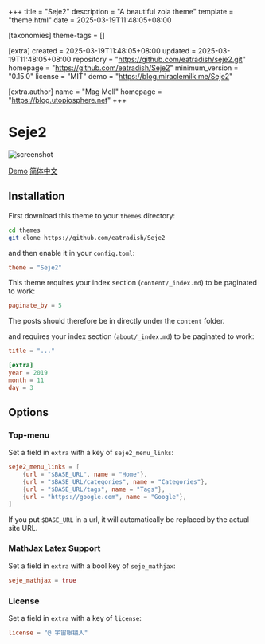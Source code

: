 
+++
title = "Seje2"
description = "A beautiful zola theme"
template = "theme.html"
date = 2025-03-19T11:48:05+08:00

[taxonomies]
theme-tags = []

[extra]
created = 2025-03-19T11:48:05+08:00
updated = 2025-03-19T11:48:05+08:00
repository = "https://github.com/eatradish/seje2.git"
homepage = "https://github.com/eatradish/Seje2"
minimum_version = "0.15.0"
license = "MIT"
demo = "https://blog.miraclemilk.me/Seje2"

[extra.author]
name = "Mag Mell"
homepage = "https://blog.utopiosphere.net"
+++        

# Seje2

![screenshot](screenshot.png)

[Demo](https://eatradish.github.io/Seje2)
[简体中文](https://github.com/eatradish/Seje2/blob/main/README_zh_cn.md)

## Installation
First download this theme to your `themes` directory:

```bash
cd themes
git clone https://github.com/eatradish/Seje2
```
and then enable it in your `config.toml`:

```toml
theme = "Seje2"
```

This theme requires your index section (`content/_index.md`) to be paginated to work:

```toml
paginate_by = 5
```

The posts should therefore be in directly under the `content` folder.

and requires your index section (`about/_index.md`) to be paginated to work:

```toml
title = "..."

[extra]
year = 2019
month = 11
day = 3
```

## Options

### Top-menu
Set a field in `extra` with a key of `seje2_menu_links`:

```toml
seje2_menu_links = [
    {url = "$BASE_URL", name = "Home"},
    {url = "$BASE_URL/categories", name = "Categories"},
    {url = "$BASE_URL/tags", name = "Tags"},
    {url = "https://google.com", name = "Google"},
]
```

If you put `$BASE_URL` in a url, it will automatically be replaced by the actual
site URL.

### MathJax Latex Support
Set a field in `extra` with a bool key of `seje_mathjax`:

```toml
seje_mathjax = true
```

### License

Set a field in `extra` with a key of `license`:

```toml
license = "@ 宇宙眼镜人"
```

        
